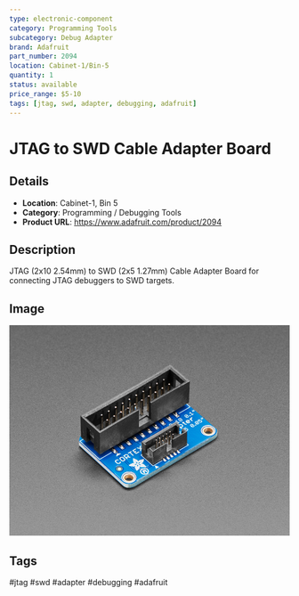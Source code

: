 ```yaml
---
type: electronic-component
category: Programming Tools
subcategory: Debug Adapter
brand: Adafruit
part_number: 2094
location: Cabinet-1/Bin-5
quantity: 1
status: available
price_range: $5-10
tags: [jtag, swd, adapter, debugging, adafruit]
---
```


# JTAG to SWD Cable Adapter Board

## Details

- **Location**: Cabinet-1, Bin 5
- **Category**: Programming / Debugging Tools
- **Product URL**: https://www.adafruit.com/product/2094

## Description

JTAG (2x10 2.54mm) to SWD (2x5 1.27mm) Cable Adapter Board for connecting JTAG debuggers to SWD targets.

## Image

![JTAG to SWD Cable Adapter Board](../attachments/2094-04.jpg)

## Tags

#jtag #swd #adapter #debugging #adafruit
